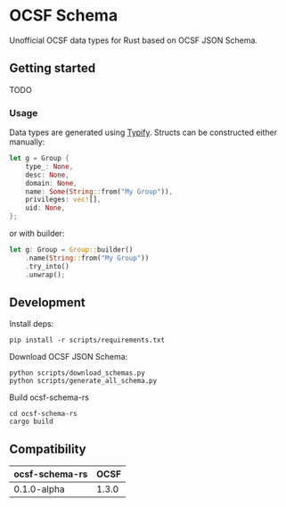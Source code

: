 # OCSF Schema

Unofficial OCSF data types for Rust based on OCSF JSON Schema.

## Getting started

TODO

### Usage

Data types are generated using
[Typify](https://github.com/oxidecomputer/typify). Structs can be constructed
either manually:

```rust
let g = Group {
    type_: None,
    desc: None,
    domain: None,
    name: Some(String::from("My Group")),
    privileges: vec![],
    uid: None,
};
```

or with builder:

```rust
let g: Group = Group::builder()
    .name(String::from("My Group"))
    .try_into()
    .unwrap();
```


## Development

Install deps:

```
pip install -r scripts/requirements.txt
```

Download OCSF JSON Schema:

```
python scripts/download_schemas.py
python scripts/generate_all_schema.py
```

Build ocsf-schema-rs

```
cd ocsf-schema-rs
cargo build
```

## Compatibility

| ocsf-schema-rs | OCSF  |
|----------------|-------|
| 0.1.0-alpha    | 1.3.0 |